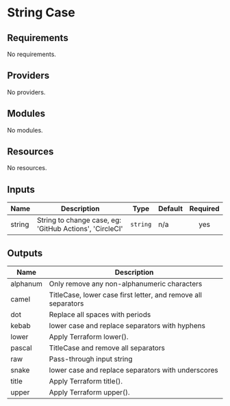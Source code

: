 # String Case

<!-- BEGIN_TF_DOCS -->

## Requirements

No requirements.

## Providers

No providers.

## Modules

No modules.

## Resources

No resources.

## Inputs

| Name | Description | Type | Default | Required |
|------|-------------|------|---------|:--------:|
| string | String to change case, eg: 'GitHub Actions', 'CircleCI' | `string` | n/a | yes |

## Outputs

| Name | Description |
|------|-------------|
| alphanum | Only remove any non-alphanumeric characters |
| camel | TitleCase, lower case first letter, and remove all separators |
| dot | Replace all spaces with periods |
| kebab | lower case and replace separators with hyphens |
| lower | Apply Terraform lower(). |
| pascal | TitleCase and remove all separators |
| raw | Pass-through input string |
| snake | lower case and replace separators with underscores |
| title | Apply Terraform title(). |
| upper | Apply Terraform upper(). |

<!-- END_TF_DOCS -->

